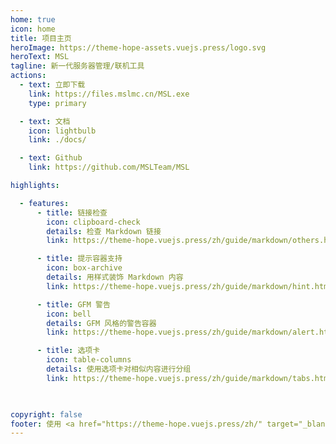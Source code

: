```yaml
---
home: true
icon: home
title: 项目主页
heroImage: https://theme-hope-assets.vuejs.press/logo.svg
heroText: MSL
tagline: 新一代服务器管理/联机工具
actions:
  - text: 立即下载
    link: https://files.mslmc.cn/MSL.exe
    type: primary

  - text: 文档
    icon: lightbulb
    link: ./docs/

  - text: Github
    link: https://github.com/MSLTeam/MSL

highlights:

  - features:
      - title: 链接检查
        icon: clipboard-check
        details: 检查 Markdown 链接
        link: https://theme-hope.vuejs.press/zh/guide/markdown/others.html#link-check

      - title: 提示容器支持
        icon: box-archive
        details: 用样式装饰 Markdown 内容
        link: https://theme-hope.vuejs.press/zh/guide/markdown/hint.html

      - title: GFM 警告
        icon: bell
        details: GFM 风格的警告容器
        link: https://theme-hope.vuejs.press/zh/guide/markdown/alert.html

      - title: 选项卡
        icon: table-columns
        details: 使用选项卡对相似内容进行分组
        link: https://theme-hope.vuejs.press/zh/guide/markdown/tabs.html

  

copyright: false
footer: 使用 <a href="https://theme-hope.vuejs.press/zh/" target="_blank">VuePress Theme Hope</a> 主题 | MIT 协议, 版权所有 © 2019-present Mr.Hope
---
```

